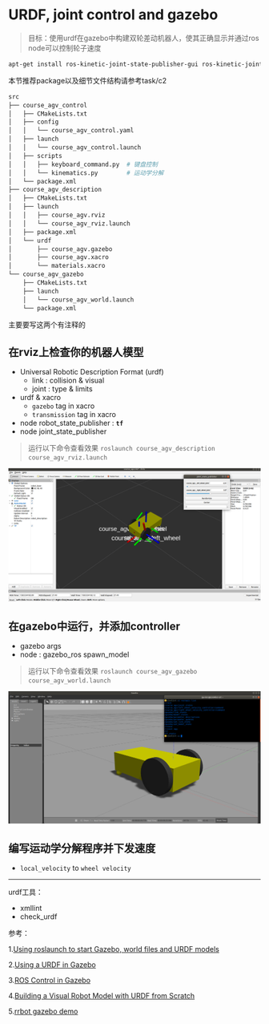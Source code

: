 # URDF, joint control and gazebo

>  目标：使用urdf在gazebo中构建双轮差动机器人，使其正确显示并通过ros node可以控制轮子速度

```bash
apt-get install ros-kinetic-joint-state-publisher-gui ros-kinetic-joint-state-controller ros-kinetic-controller-manager ros-kinetic-gazebo-ros-pkgs ros-kinetic-gazebo-ros-control 
```

本节推荐package以及细节文件结构请参考task/c2

```bash
src
├── course_agv_control
│   ├── CMakeLists.txt
│   ├── config
│   │   └── course_agv_control.yaml
│   ├── launch
│   │   └── course_agv_control.launch
│   ├── scripts
│   │   ├── keyboard_command.py  # 键盘控制
│   │   └── kinematics.py        # 运动学分解
│   └── package.xml
├── course_agv_description
│   ├── CMakeLists.txt
│   ├── launch
│   │   ├── course_agv.rviz
│   │   └── course_agv_rviz.launch
│   ├── package.xml
│   └── urdf
│       ├── course_agv.gazebo
│       ├── course_agv.xacro
│       └── materials.xacro
└── course_agv_gazebo
    ├── CMakeLists.txt
    ├── launch
    │   └── course_agv_world.launch
    └── package.xml
```
主要要写这两个有注释的


## 在rviz上检查你的机器人模型

* Universal Robotic Description Format (urdf)
  * link : collision & visual
  * joint : type & limits
* urdf & xacro
  * `gazebo` tag in xacro
  * `transmission` tag in xacro
* node robot_state_publisher : **`tf`**
* node joint_state_publisher

> 运行以下命令查看效果
> `roslaunch course_agv_description course_agv_rviz.launch`

![c2_1_rviz](images/c2_1.png)

## 在gazebo中运行，并添加controller

* gazebo args
* node : gazebo_ros spawn_model

> 运行以下命令查看效果
> `roslaunch course_agv_gazebo course_agv_world.launch`

![c2_2_gazebo](images/c2_2.png)

## 编写运动学分解程序并下发速度

* `local_velocity` to `wheel velocity`

---
urdf工具：

- xmllint
- check_urdf

参考：

1.[Using roslaunch to start Gazebo, world files and URDF models](http://gazebosim.org/tutorials?tut=ros_roslaunch&cat=connect_ros)

2.[Using a URDF in Gazebo](http://gazebosim.org/tutorials/?tut=ros_urdf)

3.[ROS Control in Gazebo](http://gazebosim.org/tutorials/?tut=ros_control)

4.[Building a Visual Robot Model with URDF from Scratch](http://wiki.ros.org/urdf/Tutorials/Building%20a%20Visual%20Robot%20Model%20with%20URDF%20from%20Scratch)

5.[rrbot gazebo demo](https://github.com/ros-simulation/gazebo_ros_demos)
